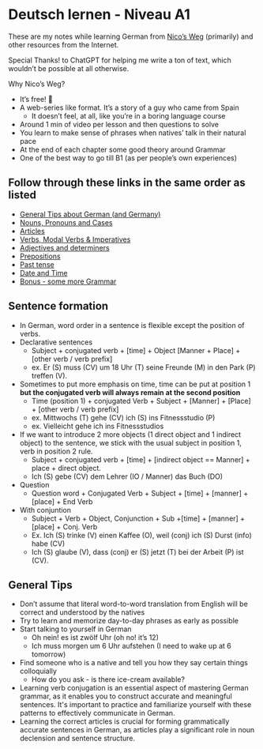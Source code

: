 # Deutsch lernen - Niveau A1

These are my notes while learning German from [Nico’s Weg](https://learngerman.dw.com/en/nicos-weg) (primarily) and other resources from the Internet.

Special Thanks! to ChatGPT for helping me write a ton of text, which wouldn’t be possible at all otherwise.

Why Nico’s Weg?

- It’s free! 🤷
- A web-series like format. It’s a story of a guy who came from Spain
    - It doesn’t feel, at all, like you’re in a boring language course
- Around 1 min of video per lesson and then questions to solve
- You learn to make sense of phrases when natives’ talk in their natural pace
- At the end of each chapter some good theory around Grammar
- One of the best way to go till B1 (as per people’s own experiences)

## Follow through these links in the same order as listed

- [General Tips about German (and Germany)](0-German-and-Germany.md)
- [Nouns, Pronouns and Cases](1-Nouns-Pronouns-and-Cases.md)
- [Articles](2-Articles.md)
- [Verbs, Modal Verbs & Imperatives](3-Verbs-and-Modal-verbs-and-Imperatives.md)
- [Adjectives and determiners](4-Adjectives-and-determiners.md)
- [Prepositions](5-Prepositions.md)
- [Past tense](6-Past-tense.md)
- [Date and Time](7-Date-and-Time.md)
- [Bonus - some more Grammar](8-Bonus-Some-more-Grammar.md)

## Sentence formation

- In German, word order in a sentence is flexible except the position of verbs.
- Declarative sentences
	- Subject + conjugated verb + [time] + Object [Manner + Place] + [other verb / verb prefix]
	- ex. Er (S) muss (CV) um 18 Uhr (T) seine Freunde (M) in den Park (P) treffen (V).
- Sometimes to put more emphasis on time, time can be put at position 1 **but the conjugated verb will always remain at the second position**
	- Time (position 1) + conjugated Verb  + Subject + [Manner] + [Place] + [other verb / verb prefix]
	- ex. Mittwochs (T) gehe (CV) ich (S) ins Fitnessstudio (P)
	- ex. Vielleicht gehe ich ins Fitnessstudios
- If we want to introduce 2 more objects (1 direct object and 1 indirect object) to the sentence, we stick with the usual subject in position 1, verb in position 2 rule.
	- Subject + conjugated verb + [time] + [indirect object == Manner] + place + direct object.
	- Ich (S) gebe (CV) dem Lehrer (IO / Manner) das Buch (DO)
- Question
	- Question word + Conjugated Verb +  Subject + [time] + [manner] + [place] + End Verb
- With conjuntion
	- Subject + Verb + Object, Conjunction + Sub +[time] + [manner] + [place]  + Conj. Verb
	- Ex. Ich (S) trinke (V) einen Kaffee (O), weil (conj) ich (S) Durst (info) habe (CV)
	- Ich (S) glaube (V), dass (conj) er (S) jetzt (T) bei der Arbeit (P) ist (CV).

## General Tips

- Don’t assume that literal word-to-word translation from English will be correct and understood by the natives
- Try to learn and memorize day-to-day phrases as early as possible
- Start talking to yourself in German
    - Oh nein! es ist zwölf Uhr (oh no! it’s 12)
    - Ich muss morgen um 6 Uhr aufstehen (I need to wake up at 6 tomorrow)
- Find someone who is a native and tell you how they say certain things colloquially
    - How do you ask - is there ice-cream available?
- Learning verb conjugation is an essential aspect of mastering German grammar, as it enables you to construct accurate and meaningful sentences. It's important to practice and familiarize yourself with these patterns to effectively communicate in German.
- Learning the correct articles is crucial for forming grammatically accurate sentences in German, as articles play a significant role in noun declension and sentence structure.